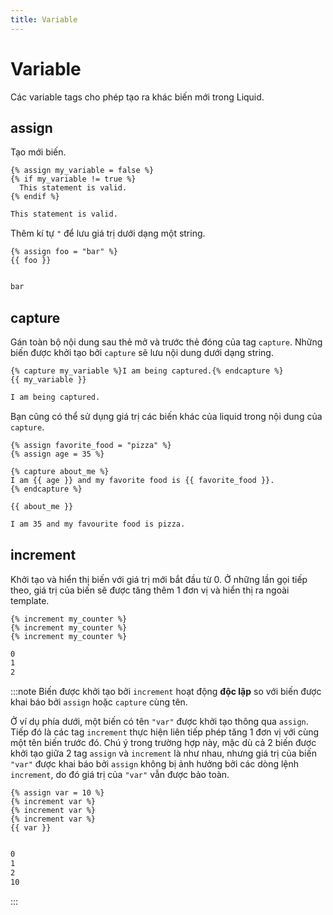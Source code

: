 ```yaml
---
title: Variable
---
```


# Variable

Các variable tags cho phép tạo ra khác biến mới trong Liquid.

## assign

Tạo mới biến.

```liquid title="Input"
{% assign my_variable = false %}
{% if my_variable != true %}
  This statement is valid.
{% endif %}
```

```html title="Output"
This statement is valid.
```

Thêm kí tự `"` để lưu giá trị dưới dạng một string.

```liquid title="Input"
{% assign foo = "bar" %}
{{ foo }}
```

```html title="Output"

bar
```

## capture

Gán toàn bộ nội dung sau thẻ mở và trước thẻ đóng của tag `capture`. Những biến được khởi tạo bởi `capture` sẽ lưu nội dung dưới dạng string.

```liquid title="Input"
{% capture my_variable %}I am being captured.{% endcapture %}
{{ my_variable }}
```

```html title="Output"
I am being captured.
```

Bạn cũng có thể sử dụng giá trị các biến khác của liquid trong nội dung của `capture`. 

```liquid title="Input"
{% assign favorite_food = "pizza" %}
{% assign age = 35 %}

{% capture about_me %}
I am {{ age }} and my favorite food is {{ favorite_food }}.
{% endcapture %}

{{ about_me }}
```

```html title="Output"
I am 35 and my favourite food is pizza.
```

## increment

Khởi tạo và hiển thị biến với giá trị mới bắt đầu từ 0. Ở những lần gọi tiếp theo, giá trị của biến sẽ được tăng thêm 1 đơn vị và hiển thị ra ngoài template.

```liquid title="Input"
{% increment my_counter %}
{% increment my_counter %}
{% increment my_counter %}
```

```html title="Output"
0
1
2
```

:::note
Biến được khởi tạo bởi `increment` hoạt động **độc lập** so với biến được khai báo bởi `assign` hoặc `capture` cùng tên.

Ở ví dụ phía dưới, một biến có tên `"var"` được khởi tạo thông qua `assign`. Tiếp đó là các tag `increment` thực hiện liên tiếp phép tăng 1 đơn vị với cùng một tên biến trước đó. Chú ý trong trường hợp này, mặc dù cả 2 biến được khởi tạo giữa 2 tag `assign` và `increment` là như nhau, nhưng giá trị của biến `"var"` được khai báo bởi `assign` không bị ảnh hưởng bởi các dòng lệnh `increment`, do đó giá trị của `"var"` vẫn được bảo toàn.

```liquid title="Input"
{% assign var = 10 %}
{% increment var %}
{% increment var %}
{% increment var %}
{{ var }}
```

```html title="Output"

0
1
2
10
```
:::